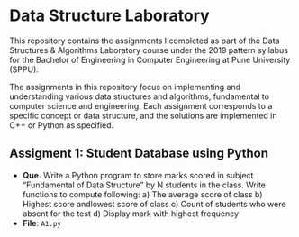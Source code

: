 # Data Structure Laboratory
This repository contains the assignments I completed as part of the Data Structures & Algorithms Laboratory course under the 2019 pattern syllabus for the Bachelor of Engineering in Computer Engineering at Pune University (SPPU).

The assignments in this repository focus on implementing and understanding various data structures and algorithms, fundamental to computer science and engineering. Each assignment corresponds to a specific concept or data structure, and the solutions are implemented in C++ or Python as specified.

## Assigment 1: Student Database using Python
- **Que.** Write a Python program to store marks scored in subject “Fundamental of Data Structure” by N students in the class. Write functions to compute following:
a) The average score of class
b) Highest score andlowest score of class
c) Count of students who were absent for the test
d) Display mark with highest frequency
- **File**: `A1.py`

